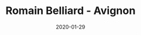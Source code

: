 ---
title: Romain Belliard - Avignon
date: 2020-01-29
description: Description à compléter.
featured_image: /assets/img/testimonials/romain-belliard/01.jpeg
testimonial:
    buyer: Romain Belliard
    project_type: investissement
    city: Avignon
    comment: |-
        Frédérique a parfaitement su nous guider lors des différentes étapes de l'acquisition d'un bien sur Avignon Intra-muros.  
          
        L'application Mon Chasseur Immo a été très pratique d'utilisation, et nous a permis de facilement échanger à distance sur plusieurs biens sélectionnés. Frédérique nous a proposé des biens très qualitatifs correspondants parfaitement à nos attentes. Elle nous a également accompagnés après l'acquisition, lors de nos travaux de rénovation.  
          
        Très bonne expérience et accompagnement personnalisé avant, pendant et après le projet, je recommande vivement les services de Frédérique qui est très agréable et professionnelle !
    answer: 
    platform: Google My Business
    link: https://g.co/kgs/BnVBDZQ
images:
    - url: /assets/img/testimonials/romain-belliard/01.jpeg
    - url: /assets/img/testimonials/romain-belliard/02.jpeg
    - url: /assets/img/testimonials/romain-belliard/03.jpeg
    - url: /assets/img/testimonials/romain-belliard/04.jpeg
    - url: /assets/img/testimonials/romain-belliard/05.jpeg
    - url: /assets/img/testimonials/romain-belliard/06.jpeg
    - url: /assets/img/testimonials/romain-belliard/07.jpeg
---